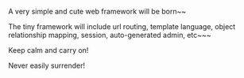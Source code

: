 A very simple and cute web framework will be born~~

The tiny framework will include url routing, template language, object relationship mapping, session, auto-generated admin,
etc~~~

Keep calm and carry on!

Never easily surrender!